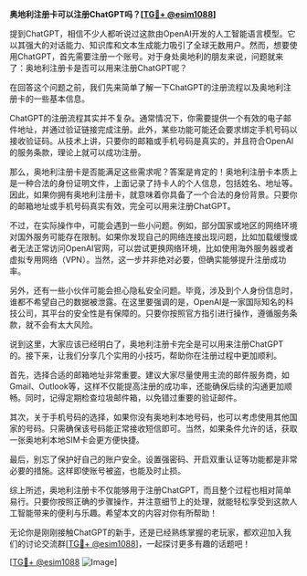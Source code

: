 **奥地利注册卡可以注册ChatGPT吗？[[TG💪+ @esim1088](https://t.me/s/esim1088)]**

提到ChatGPT，相信不少人都听说过这款由OpenAI开发的人工智能语言模型。它以其强大的对话能力、知识库和文本生成能力吸引了全球无数用户。然而，想要使用ChatGPT，首先需要注册一个账号。对于身处奥地利的朋友来说，问题就来了：奥地利注册卡是否可以用来注册ChatGPT呢？

在回答这个问题之前，我们先来简单了解一下ChatGPT的注册流程以及奥地利注册卡的一些基本信息。

ChatGPT的注册流程其实并不复杂。通常情况下，你需要提供一个有效的电子邮件地址，并通过验证链接完成注册。此外，某些功能可能还会要求绑定手机号码以接收验证码。从技术上讲，只要你的邮箱或手机号码是真实的，并且符合OpenAI的服务条款，理论上就可以成功注册。

那么，奥地利注册卡是否能满足这些需求呢？答案是肯定的！奥地利注册卡本质上是一种合法的身份证明文件，上面记录了持卡人的个人信息，包括姓名、地址等。因此，如果你拥有奥地利注册卡，就意味着你具备了一个合法的身份背景。只要你的邮箱地址或手机号码真实有效，完全可以用来注册ChatGPT。

不过，在实际操作中，可能会遇到一些小问题。例如，部分国家或地区的网络环境对国外服务可能存在限制。如果你发现自己的网络连接出现问题，比如加载缓慢或者无法正常访问OpenAI官网，可以尝试更换网络环境，比如使用海外服务器或者虚拟专用网络（VPN）。当然，这一步并非绝对必要，但确实能够提升注册成功率。

另外，还有一些小伙伴可能会担心隐私安全问题。毕竟，涉及到个人身份信息时，谁都不希望自己的数据被泄露。在这里要强调的是，OpenAI是一家国际知名的科技公司，其平台的安全性是有保障的。只要你按照官方指引进行操作，遵循服务条款，就不会有太大风险。

说到这里，大家应该已经明白了，奥地利注册卡完全是可以用来注册ChatGPT的。接下来，让我们分享几个实用的小技巧，帮助你在注册过程中更加顺利。

首先，选择合适的邮箱地址非常重要。建议大家尽量使用主流的邮件服务商，如Gmail、Outlook等，这样不仅能提高注册的成功率，还能确保后续的沟通更加顺畅。同时，记得定期检查垃圾邮件箱，以免错过重要的验证邮件。

其次，关于手机号码的选择，如果你没有奥地利本地号码，也可以考虑使用其他国家的号码。只需确保该号码能正常接收短信即可。当然，如果条件允许的话，获取一张奥地利本地SIM卡会更方便快捷。

最后，别忘了保护好自己的账户安全。设置强密码、开启双重认证等功能都是非常必要的措施。这样即使账号被盗，也能及时止损。

综上所述，奥地利注册卡不仅能够用于注册ChatGPT，而且整个过程也相对简单易行。只要你按照正确的步骤操作，并注意细节上的处理，就能轻松享受到这款人工智能带来的便利与乐趣。希望本文的内容对你有所帮助！

无论你是刚刚接触ChatGPT的新手，还是已经熟练掌握的老玩家，都欢迎加入我们的讨论交流群[[TG💪+ @esim1088](https://t.me/s/esim1088)]，一起探讨更多有趣的话题吧！

[[TG💪+ @esim1088](https://t.me/s/esim1088) ![Image](https://i.postimg.cc/4NQfJmqS/Snipaste-2025-05-13-00-14-12.png)]